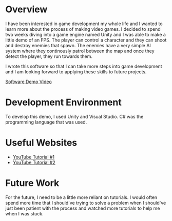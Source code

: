 # Overview

I have been interested in game development my whole life and I wanted to learn more about the process of making video games. I decided to spend two weeks diving into a game engine named Unity and I was able to make a little demo of an FPS. The player can control a character and they can shoot and destroy enemies that spawn. The enemies have a very simple AI system where they continously patrol between the map and once they detect the player, they run towards them.

I wrote this software so that I can take more steps into game development and I am looking forward to applying these skills to future projects.

[Software Demo Video](https://youtu.be/lTzK9A469KQ)

# Development Environment

To develop this demo, I used Unity and Visual Studio. C# was the programming language that was used.

# Useful Websites

* [YouTube Tutorial #1](https://www.youtube.com/watch?v=rJqP5EesxLk&list=PLSM93sNJyGMTQxRUW1HhfANsdYogVRkPt&index=8&t=3s)
* [YouTube Tutorial #2](https://www.youtube.com/watch?v=2_Hn5ZsUIXM&list=PLSM93sNJyGMTQxRUW1HhfANsdYogVRkPt&index=12)

# Future Work

For the future, I need to be a little more reliant on tutorials. I would often spend more time that I should've trying to solve a problem when I should've just been patient with the process and watched more tutorials to help me when I was stuck.